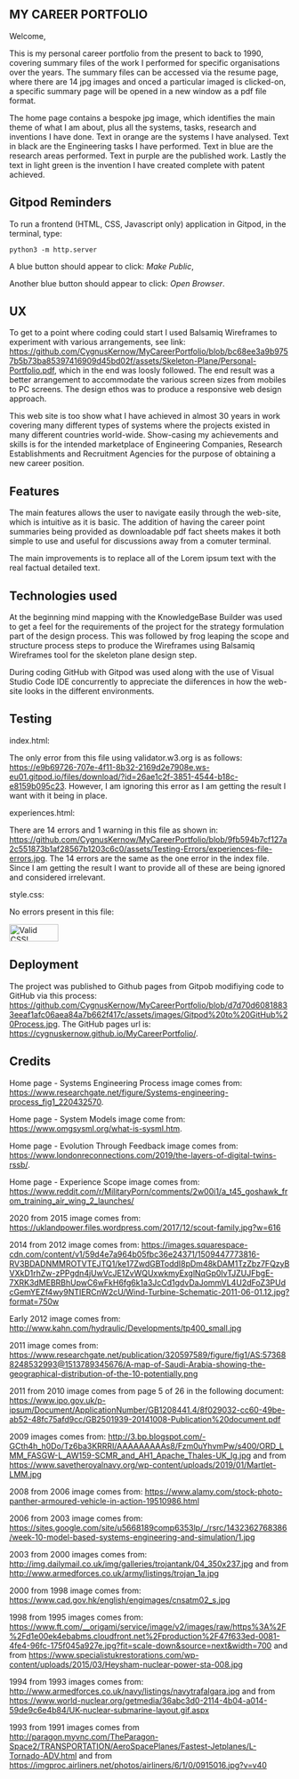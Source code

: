 ## MY CAREER PORTFOLIO

Welcome,

This is my personal career portfolio from the present to back to 1990, covering summary files of the work I performed for specific organisations over the years. The summary files can be accessed via the resume page, where there are 14 jpg images and onced a particular imaged is clicked-on, a specific summary page will be opened in a new window as a pdf file format.

The home page contains a bespoke jpg image, which identifies the main theme of what I am about, plus all the systems, tasks, research and inventions I have done. Text in orange are the systems I have analysed. Text in black are the Engineering tasks I have performed. Text in blue are the research areas performed. Text in purple are the published work. Lastly the text in light green is the invention I have created complete with patent achieved.

## Gitpod Reminders

To run a frontend (HTML, CSS, Javascript only) application in Gitpod, in the terminal, type:

`python3 -m http.server`

A blue button should appear to click: *Make Public*,

Another blue button should appear to click: *Open Browser*.

## UX

To get to a point where coding could start I used Balsamiq Wireframes to experiment with various arrangements, see link: https://github.com/CygnusKernow/MyCareerPortfolio/blob/bc68ee3a9b9757b5b73ba85397416909d45bd02f/assets/Skeleton-Plane/Personal-Portfolio.pdf, which in the end was loosly followed. The end result was a better arrangement to accommodate the various screen sizes from mobiles to PC screens. The design ethos was to produce a responsive web design approach.

This web site is too show what I have achieved in almost 30 years in work covering many different types of systems where the projects existed in many different countries world-wide. Show-casing my achievements and skills is for the intended marketplace of Engineering Companies, Research Establishments and Recruitment Agencies for the purpose of obtaining a new career position.

## Features

The main features allows the user to navigate easily through the web-site, which is intuitive as it is basic. The addition of having the career point summaries being provided as downloadable pdf fact sheets makes it both simple to use and useful for discussions away from a comuter terminal.

The main improvements is to replace all of the Lorem ipsum text with the real factual detailed text.

## Technologies used

At the beginning mind mapping with the KnowledgeBase Builder was used to get a feel for the requirements of the project for the strategy formulation part of the design process. This was followed by frog leaping the scope and structure process steps to produce the Wireframes using Balsamiq Wireframes tool for the skeleton plane design step.

During coding GitHub with Gitpod was used along with the use of Visual Studio Code IDE concurrently to appreciate the diiferences in how the web-site looks in the different environments.

## Testing

index.html:

The only error from this file using validator.w3.org is as follows: https://e9b69726-707e-4f11-8b32-2169d2e7908e.ws-eu01.gitpod.io/files/download/?id=26ae1c2f-3851-4544-b18c-e8159b095c23. However, I am ignoring this error as I am getting the result I want with it being in place.

experiences.html:

There are 14 errors and 1 warning in this file as shown in: https://github.com/CygnusKernow/MyCareerPortfolio/blob/9fb594b7cf127a2c551873b1af28567b1203c6c0/assets/Testing-Errors/experiences-file-errors.jpg. The 14 errors are the same as the one error in the index file. Since I am getting the result I want to provide all of these are being ignored and considered irrelevant.

style.css:

No errors present in this file:
<p>
<a href="http://jigsaw.w3.org/css-validator/check/referer">
    <img style="border:0;width:88px;height:31px"
        src="http://jigsaw.w3.org/css-validator/images/vcss-blue"
        alt="Valid CSS!" />
    </a>
</p>

## Deployment

The project was published to Github pages from Gitpob modifiying code to GitHub via this process: https://github.com/CygnusKernow/MyCareerPortfolio/blob/d7d70d60818833eeaf1afc06aea84a7b662f417c/assets/images/Gitpod%20to%20GitHub%20Process.jpg. The GitHub pages url is: https://cygnuskernow.github.io/MyCareerPortfolio/.

## Credits

Home page - Systems Engineering Process image comes from: https://www.researchgate.net/figure/Systems-engineering-process_fig1_220432570.

Home page - System Models image come from: https://www.omgsysml.org/what-is-sysml.htm.

Home page - Evolution Through Feedback image comes from: https://www.londonreconnections.com/2019/the-layers-of-digital-twins-rssb/.

Home page - Experience Scope image comes from: https://www.reddit.com/r/MilitaryPorn/comments/2w00i1/a_t45_goshawk_from_training_air_wing_2_launches/

2020 from 2015 image comes from: https://uklandpower.files.wordpress.com/2017/12/scout-family.jpg?w=616

2014 from 2012 image comes from: https://images.squarespace-cdn.com/content/v1/59d4e7a964b05fbc36e24371/1509447773816-RV3BDADNMMROTVTEJTQ1/ke17ZwdGBToddI8pDm48kDAM1TzZbz7FQzyBVXkD1rhZw-zPPgdn4jUwVcJE1ZvWQUxwkmyExglNqGp0IvTJZUJFbgE-7XRK3dMEBRBhUpwC6wFkH6fg6k1a3JcCd1gdvDaJommVL4U2dFoZ3PUdcGemYEZf4wy9NTIERCnW2cU/Wind-Turbine-Schematic-2011-06-01.12.jpg?format=750w

Early 2012 image comes from: http://www.kahn.com/hydraulic/Developments/tp400_small.jpg

2011 image comes from: https://www.researchgate.net/publication/320597589/figure/fig1/AS:573688248532993@1513789345676/A-map-of-Saudi-Arabia-showing-the-geographical-distribution-of-the-10-potentially.png

2011 from 2010 image comes from page 5 of 26 in the following document: https://www.ipo.gov.uk/p-ipsum/Document/ApplicationNumber/GB1208441.4/8f029032-cc60-49be-ab52-48fc75afd9cc/GB2501939-20141008-Publication%20document.pdf

2009 images comes from: http://3.bp.blogspot.com/-GCth4h_h0Do/Tz6ba3KRRRI/AAAAAAAAAs8/Fzm0uYhvmPw/s400/ORD_LMM_FASGW-L_AW159-SCMR_and_AH1_Apache_Thales-UK_lg.jpg and from https://www.savetheroyalnavy.org/wp-content/uploads/2019/01/Martlet-LMM.jpg

2008 from 2006 image comes from: https://www.alamy.com/stock-photo-panther-armoured-vehicle-in-action-19510986.html

2006 from 2003 image comes from: https://sites.google.com/site/u5668189comp6353lp/_/rsrc/1432362768386/week-10-model-based-systems-engineering-and-simulation/1.jpg

2003 from 2000 images comes from: http://img.dailymail.co.uk/img/galleries/trojantank/04_350x237.jpg and from http://www.armedforces.co.uk/army/listings/trojan_1a.jpg

2000 from 1998 image comes from: https://www.cad.gov.hk/english/engimages/cnsatm02_s.jpg

1998 from 1995 images comes from: https://www.ft.com/__origami/service/image/v2/images/raw/https%3A%2F%2Fd1e00ek4ebabms.cloudfront.net%2Fproduction%2F47f633ed-0081-4fe4-96fc-175f045a927e.jpg?fit=scale-down&source=next&width=700 and from https://www.specialistukrestorations.com/wp-content/uploads/2015/03/Heysham-nuclear-power-sta-008.jpg

1994 from 1993 images comes from: http://www.armedforces.co.uk/navy/listings/navytrafalgara.jpg and from https://www.world-nuclear.org/getmedia/36abc3d0-2114-4b04-a014-59de9c6e4b84/UK-nuclear-submarine-layout.gif.aspx

1993 from 1991 images comes from http://paragon.myvnc.com/TheParagon-Space2/TRANSPORTATION/AeroSpacePlanes/Fastest-Jetplanes/L-Tornado-ADV.html and from https://imgproc.airliners.net/photos/airliners/6/1/0/0915016.jpg?v=v40

